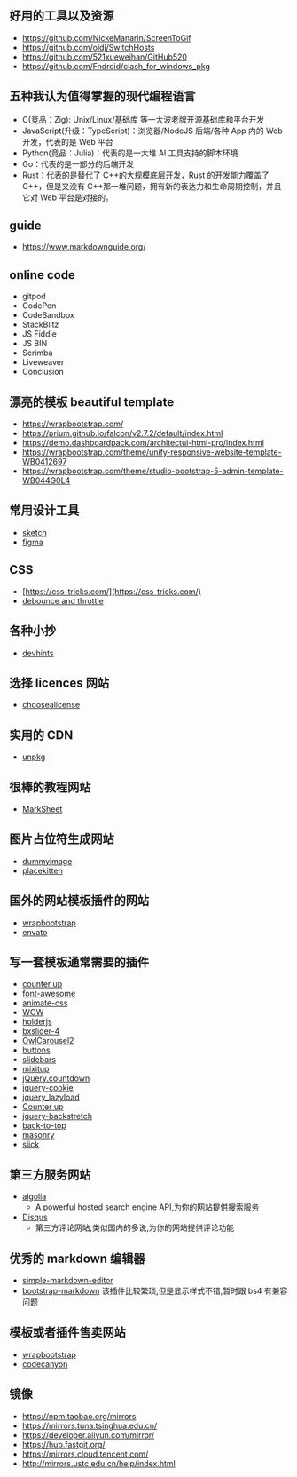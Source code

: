 ## 好用的工具以及资源

- https://github.com/NickeManarin/ScreenToGif
- https://github.com/oldj/SwitchHosts
- https://github.com/521xueweihan/GitHub520
- https://github.com/Fndroid/clash_for_windows_pkg

## 五种我认为值得掌握的现代编程语言

- C(竞品：Zig): Unix/Linux/基础库 等一大波老牌开源基础库和平台开发
- JavaScript(升级：TypeScript)：浏览器/NodeJS 后端/各种 App 内的 Web 开发，代表的是 Web 平台
- Python(竞品：Julia)：代表的是一大堆 AI 工具支持的脚本环境
- Go：代表的是一部分的后端开发
- Rust：代表的是替代了 C++的大规模底层开发，Rust 的开发能力覆盖了 C++，但是又没有 C++那一堆问题，拥有新的表达力和生命周期控制，并且它对 Web 平台是对接的。

## guide

- https://www.markdownguide.org/

## online code

- gitpod
- CodePen
- CodeSandbox
- StackBlitz
- JS Fiddle
- JS BIN
- Scrimba
- Liveweaver
- Conclusion

## 漂亮的模板 beautiful template

- https://wrapbootstrap.com/
- https://prium.github.io/falcon/v2.7.2/default/index.html
- https://demo.dashboardpack.com/architectui-html-pro/index.html
- https://wrapbootstrap.com/theme/unify-responsive-website-template-WB0412697
- https://wrapbootstrap.com/theme/studio-bootstrap-5-admin-template-WB044G0L4

## 常用设计工具

- [sketch](https://www.sketch.com/)
- [figma](https://www.figma.com/)

## CSS

- [https://css-tricks.com/](https://css-tricks.com/)
- [debounce and throttle](https://css-tricks.com/debouncing-throttling-explained-examples/)

## 各种小抄

- [devhints](https://devhints.io/)

## 选择 licences 网站

- [choosealicense](https://choosealicense.com/)

## 实用的 CDN

- [unpkg](https://unpkg.com/)

## 很棒的教程网站

- [MarkSheet](http://marksheet.io/)

## 图片占位符生成网站

- [dummyimage](https://dummyimage.com/)
- [placekitten](http://placekitten.com/)

## 国外的网站模板插件的网站

- [wrapbootstrap](https://wrapbootstrap.com/)
- [envato](https://account.envato.com/)

## 写一套模板通常需要的插件

- [counter up](https://github.com/inorganik/countUp.js)
- [font-awesome](https://github.com/FortAwesome/Font-Awesome)
- [animate-css](https://github.com/daneden/animate.css)
- [WOW](https://github.com/matthieua/WOW)
- [holderjs](https://github.com/imsky/holder)
- [bxslider-4](https://github.com/stevenwanderski/bxslider-4)
- [OwlCarousel2](https://github.com/OwlCarousel2/OwlCarousel2)
- [buttons](https://github.com/alexwolfe/Buttons)
- [slidebars](https://github.com/adchsm/Slidebars)
- [mixitup](https://github.com/patrickkunka/mixitup/)
- [jQuery.countdown](https://github.com/hilios/jQuery.countdown)
- [jquery-cookie](https://github.com/carhartl/jquery-cookie)
- [jquery_lazyload](https://github.com/tuupola/jquery_lazyload)
- [Counter up](https://github.com/bfintal/Counter-Up)
- [jquery-backstretch](https://github.com/jquery-backstretch/jquery-backstretch)
- [back-to-top](https://github.com/tholman/elevator.js)
- [masonry](https://github.com/desandro/masonry)
- [slick](https://github.com/kenwheeler/slick)

## 第三方服务网站

- [algolia](https://www.algolia.com/)
  - A powerful hosted search engine API,为你的网站提供搜索服务
- [Disqus](http://disqus.com/)
  - 第三方评论网站,类似国内的多说,为你的网站提供评论功能

## 优秀的 markdown 编辑器

- [simple-markdown-editor](https://github.com/sparksuite/simplemde-markdown-editor)
- [bootstrap-markdown](https://github.com/toopay/bootstrap-markdown) 该插件比较繁琐,但是显示样式不错,暂时跟 bs4 有兼容问题

## 模板或者插件售卖网站

- [wrapbootstrap](https://wrapbootstrap.com/)
- [codecanyon](https://codecanyon.net/)

## 镜像

- https://npm.taobao.org/mirrors
- https://mirrors.tuna.tsinghua.edu.cn/
- https://developer.aliyun.com/mirror/
- https://hub.fastgit.org/
- https://mirrors.cloud.tencent.com/
- http://mirrors.ustc.edu.cn/help/index.html
